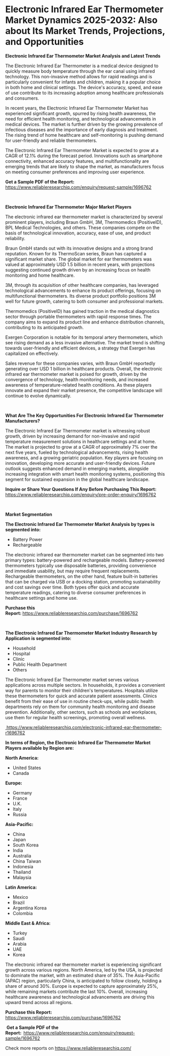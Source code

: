 <p><h1>Electronic Infrared Ear Thermometer Market Dynamics 2025-2032: Also about Its Market Trends, Projections, and Opportunities</h1></p><p><strong>Electronic Infrared Ear Thermometer Market Analysis and Latest Trends</strong></p>
<p><p>The Electronic Infrared Ear Thermometer is a medical device designed to quickly measure body temperature through the ear canal using infrared technology. This non-invasive method allows for rapid readings and is particularly convenient for infants and children, making it a popular choice in both home and clinical settings. The device's accuracy, speed, and ease of use contribute to its increasing adoption among healthcare professionals and consumers.</p><p>In recent years, the Electronic Infrared Ear Thermometer Market has experienced significant growth, spurred by rising health awareness, the need for efficient health monitoring, and technological advancements in medical devices. The market is further driven by the growing prevalence of infectious diseases and the importance of early diagnosis and treatment. The rising trend of home healthcare and self-monitoring is pushing demand for user-friendly and reliable thermometers.</p><p>The Electronic Infrared Ear Thermometer Market is expected to grow at a CAGR of 12.1% during the forecast period. Innovations such as smartphone connectivity, enhanced accuracy features, and multifunctionality are emerging trends that are likely to shape the market, as manufacturers focus on meeting consumer preferences and improving user experience.</p></p>
<p><strong>Get a Sample PDF of the Report:&nbsp;</strong> <a href="https://www.reliableresearchiq.com/enquiry/request-sample/1696762?utm_campaign=1144&utm_medium=2&utm_source=Github&utm_content=ia&utm_term=08012025&utm_id=electronic-infrared-ear-thermometer">https://www.reliableresearchiq.com/enquiry/request-sample/1696762</a></p>
<p>&nbsp;</p>
<p><strong>Electronic Infrared Ear Thermometer Major Market Players</strong></p>
<p><p>The electronic infrared ear thermometer market is characterized by several prominent players, including Braun GmbH, 3M, Thermomedics (PositiveID), BPL Medical Technologies, and others. These companies compete on the basis of technological innovation, accuracy, ease of use, and product reliability.</p><p>Braun GmbH stands out with its innovative designs and a strong brand reputation. Known for its ThermoScan series, Braun has captured a significant market share. The global market for ear thermometers was valued at approximately USD 1.5 billion in recent years, with projections suggesting continued growth driven by an increasing focus on health monitoring and home healthcare.</p><p>3M, through its acquisition of other healthcare companies, has leveraged technological advancements to enhance its product offerings, focusing on multifunctional thermometers. Its diverse product portfolio positions 3M well for future growth, catering to both consumer and professional markets.</p><p>Thermomedics (PositiveID) has gained traction in the medical diagnostics sector through portable thermometers with rapid response times. The company aims to expand its product line and enhance distribution channels, contributing to its anticipated growth.</p><p>Exergen Corporation is notable for its temporal artery thermometers, which see rising demand as a less invasive alternative. The market trend is shifting towards user-friendly and efficient devices, a strategy that Exergen has capitalized on effectively.</p><p>Sales revenue for these companies varies, with Braun GmbH reportedly generating over USD 1 billion in healthcare products. Overall, the electronic infrared ear thermometer market is poised for growth, driven by the convergence of technology, health monitoring needs, and increased awareness of temperature-related health conditions. As these players innovate and expand their market presence, the competitive landscape will continue to evolve dynamically.</p></p>
<p>&nbsp;</p>
<p><strong>What Are The Key Opportunities For Electronic Infrared Ear Thermometer Manufacturers?</strong></p>
<p><p>The Electronic Infrared Ear Thermometer market is witnessing robust growth, driven by increasing demand for non-invasive and rapid temperature measurement solutions in healthcare settings and at home. The market is projected to grow at a CAGR of approximately 7% over the next five years, fueled by technological advancements, rising health awareness, and a growing geriatric population. Key players are focusing on innovation, developing more accurate and user-friendly devices. Future outlook suggests enhanced demand in emerging markets, alongside increasing integration with smart health monitoring systems, positioning this segment for sustained expansion in the global healthcare landscape.</p></p>
<p><strong>Inquire or Share Your Questions If Any Before Purchasing This Report:</strong> <a href="https://www.reliableresearchiq.com/enquiry/pre-order-enquiry/1696762?utm_campaign=1144&utm_medium=2&utm_source=Github&utm_content=ia&utm_term=08012025&utm_id=electronic-infrared-ear-thermometer">https://www.reliableresearchiq.com/enquiry/pre-order-enquiry/1696762</a></p>
<p>&nbsp;</p>
<p><strong>Market Segmentation</strong></p>
<p><strong>The Electronic Infrared Ear Thermometer Market Analysis by types is segmented into:</strong></p>
<p><ul><li>Battery Power</li><li>Rechargeable</li></ul></p>
<p><p>The electronic infrared ear thermometer market can be segmented into two primary types: battery-powered and rechargeable models. Battery-powered thermometers typically use disposable batteries, providing convenience and immediate usability, but may require frequent replacements. Rechargeable thermometers, on the other hand, feature built-in batteries that can be charged via USB or a docking station, promoting sustainability and cost savings over time. Both types offer quick and accurate temperature readings, catering to diverse consumer preferences in healthcare settings and home use.</p></p>
<p><strong>Purchase this Report:&nbsp;</strong><a href="https://www.reliableresearchiq.com/purchase/1696762?utm_campaign=1144&utm_medium=2&utm_source=Github&utm_content=ia&utm_term=08012025&utm_id=electronic-infrared-ear-thermometer">https://www.reliableresearchiq.com/purchase/1696762</a></p>
<p>&nbsp;</p>
<p><strong>The Electronic Infrared Ear Thermometer Market Industry Research by Application is segmented into:</strong></p>
<p><ul><li>Household</li><li>Hospital</li><li>Clinic</li><li>Public Health Department</li><li>Others</li></ul></p>
<p><p>The Electronic Infrared Ear Thermometer market serves various applications across multiple sectors. In households, it provides a convenient way for parents to monitor their children's temperatures. Hospitals utilize these thermometers for quick and accurate patient assessments. Clinics benefit from their ease of use in routine check-ups, while public health departments rely on them for community health monitoring and disease prevention. Additionally, other sectors, such as schools and workplaces, use them for regular health screenings, promoting overall wellness.</p></p>
<p><a href="https://www.reliableresearchiq.com/electronic-infrared-ear-thermometer-r1696762?utm_campaign=1144&utm_medium=2&utm_source=Github&utm_content=ia&utm_term=08012025&utm_id=electronic-infrared-ear-thermometer">&nbsp;https://www.reliableresearchiq.com/electronic-infrared-ear-thermometer-r1696762</a></p>
<p><strong>In terms of Region, the Electronic Infrared Ear Thermometer Market Players available by Region are:</strong></p>
<p>
    <p> <strong> North America: </strong>
        <ul>
            <li>United States</li>
            <li>Canada</li>
        </ul>
        </p> 
    <p> <strong> Europe: </strong>
        <ul>
            <li>Germany</li>
            <li>France</li>
            <li>U.K.</li>
            <li>Italy</li>
            <li>Russia</li>
        </ul>
        </p> 
    <p> <strong> Asia-Pacific: </strong>
        <ul>
            <li>China</li>
            <li>Japan</li>
            <li>South Korea</li>
            <li>India</li>
            <li>Australia</li>
            <li>China Taiwan</li>
            <li>Indonesia</li>
            <li>Thailand</li>
            <li>Malaysia</li>
        </ul>
        </p> 
    <p> <strong> Latin America: </strong>
        <ul>
            <li>Mexico</li>
            <li>Brazil</li>
            <li>Argentina Korea</li>
            <li>Colombia</li>
        </ul>
        </p> 
    <p> <strong> Middle East & Africa: </strong>
        <ul>
            <li>Turkey</li>
            <li>Saudi</li>
            <li>Arabia</li>
            <li>UAE</li>
            <li>Korea</li>
        </ul>
    </p>
    </p>
<p><p>The electronic infrared ear thermometer market is experiencing significant growth across various regions. North America, led by the USA, is projected to dominate the market, with an estimated share of 35%. The Asia-Pacific (APAC) region, particularly China, is anticipated to follow closely, holding a share of around 30%. Europe is expected to capture approximately 25%, while remaining markets contribute the last 10%. Overall, increasing healthcare awareness and technological advancements are driving this upward trend across all regions.</p></p>
<p><strong>Purchase this Report: </strong><a href="https://www.reliableresearchiq.com/purchase/1696762?utm_campaign=1144&utm_medium=2&utm_source=Github&utm_content=ia&utm_term=08012025&utm_id=electronic-infrared-ear-thermometer">https://www.reliableresearchiq.com/purchase/1696762</a></p>
<p>&nbsp;<strong>Get a Sample PDF of the Report:&nbsp;&nbsp;</strong><a href="https://www.reliableresearchiq.com/enquiry/request-sample/1696762?utm_campaign=1144&utm_medium=2&utm_source=Github&utm_content=ia&utm_term=08012025&utm_id=electronic-infrared-ear-thermometer">https://www.reliableresearchiq.com/enquiry/request-sample/1696762</a></p>
<p><strong></strong></p>
<p>Check more reports on <a href="https://www.reliableresearchiq.com/?utm_campaign=1144&utm_medium=2&utm_source=Github&utm_content=ia&utm_term=08012025&utm_id=electronic-infrared-ear-thermometer">https://www.reliableresearchiq.com/</a></p>